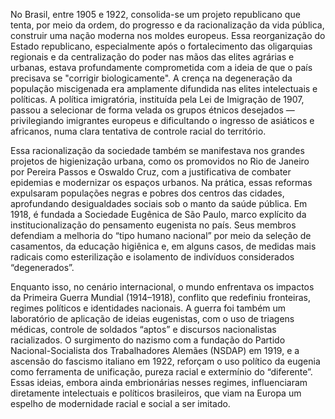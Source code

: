 No Brasil, entre 1905 e 1922, consolida-se um projeto republicano que tenta, por meio da ordem, do progresso e da racionalização da vida pública, construir uma nação moderna nos moldes europeus. Essa reorganização do Estado republicano, especialmente após o fortalecimento das oligarquias regionais e da centralização do poder nas mãos das elites agrárias e urbanas, estava profundamente comprometida com a ideia de que o país precisava se "corrigir biologicamente". A crença na degeneração da população miscigenada era amplamente difundida nas elites intelectuais e políticas. A política imigratória, instituída pela Lei de Imigração de 1907, passou a selecionar de forma velada os grupos étnicos desejados — privilegiando imigrantes europeus e dificultando o ingresso de asiáticos e africanos, numa clara tentativa de controle racial do território.

Essa racionalização da sociedade também se manifestava nos grandes projetos de higienização urbana, como os promovidos no Rio de Janeiro por Pereira Passos e Oswaldo Cruz, com a justificativa de combater epidemias e modernizar os espaços urbanos. Na prática, essas reformas expulsaram populações negras e pobres dos centros das cidades, aprofundando desigualdades sociais sob o manto da saúde pública. Em 1918, é fundada a Sociedade Eugênica de São Paulo, marco explícito da institucionalização do pensamento eugenista no país. Seus membros defendiam a melhoria do “tipo humano nacional” por meio da seleção de casamentos, da educação higiênica e, em alguns casos, de medidas mais radicais como esterilização e isolamento de indivíduos considerados “degenerados”.

Enquanto isso, no cenário internacional, o mundo enfrentava os impactos da Primeira Guerra Mundial (1914–1918), conflito que redefiniu fronteiras, regimes políticos e identidades nacionais. A guerra foi também um laboratório de aplicação de ideias eugenistas, com o uso de triagens médicas, controle de soldados “aptos” e discursos nacionalistas racializados. O surgimento do nazismo com a fundação do Partido Nacional-Socialista dos Trabalhadores Alemães (NSDAP) em 1919, e a ascensão do fascismo italiano em 1922, reforçam o uso político da eugenia como ferramenta de unificação, pureza racial e extermínio do “diferente”. Essas ideias, embora ainda embrionárias nesses regimes, influenciaram diretamente intelectuais e políticos brasileiros, que viam na Europa um espelho de modernidade racial e social a ser imitado.
